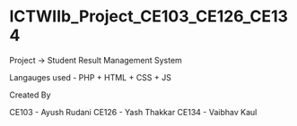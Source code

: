 # ICTWIIb_Project_CE103_CE126_CE134

Project -> Student Result Management System

Langauges used - PHP + HTML + CSS + JS

Created By 

CE103 - Ayush Rudani 
CE126 - Yash Thakkar 
CE134 - Vaibhav Kaul
